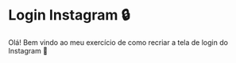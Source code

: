 # Login Instagram :lock:

Olá! Bem vindo ao meu exercício de como recriar a tela de login do Instagram :wave:



